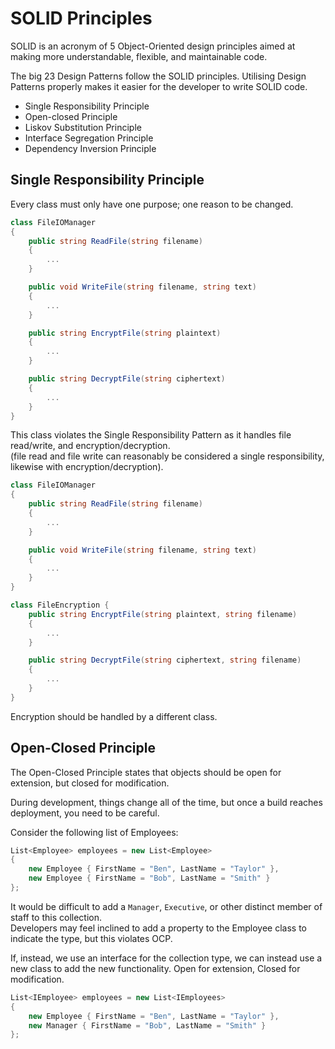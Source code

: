 # SOLID Principles

SOLID is an acronym of 5 Object-Oriented
design principles aimed at making more
understandable, flexible, and maintainable
code.

The big 23 Design Patterns follow the
SOLID principles. Utilising Design
Patterns properly makes it easier
for the developer to write SOLID
code.

- Single Responsibility Principle
- Open-closed Principle
- Liskov Substitution Principle
- Interface Segregation Principle
- Dependency Inversion Principle


## Single Responsibility Principle

Every class must only have one purpose;
one reason to be changed.  

```cs
class FileIOManager
{
    public string ReadFile(string filename)
    {
        ...
    }

    public void WriteFile(string filename, string text)
    {
        ...
    }

    public string EncryptFile(string plaintext)
    {
        ...
    }

    public string DecryptFile(string ciphertext)
    {
        ...
    }
}
```

This class violates the Single Responsibility
Pattern as it handles file read/write, and
encryption/decryption.  
(file read and file write can reasonably be
considered a single responsibility, likewise
with encryption/decryption).

```cs
class FileIOManager
{
    public string ReadFile(string filename)
    {
        ...
    }

    public void WriteFile(string filename, string text)
    {
        ...
    }
}

class FileEncryption {
    public string EncryptFile(string plaintext, string filename)
    {
        ...
    }

    public string DecryptFile(string ciphertext, string filename)
    {
        ...
    }
}
```

Encryption should be handled by a different class.


## Open-Closed Principle

The Open-Closed Principle states that objects should
be open for extension, but closed for modification.

During development, things change all of the time,
but once a build reaches deployment, you need to
be careful.

Consider the following list of Employees:

```cs
List<Employee> employees = new List<Employee>
{
    new Employee { FirstName = "Ben", LastName = "Taylor" },
    new Employee { FirstName = "Bob", LastName = "Smith" }
};
```

It would be difficult to add a `Manager`, `Executive`,
or other distinct member of staff to this collection.  
Developers may feel inclined to add a property to
the Employee class to indicate the type, but this
violates OCP.

If, instead, we use an interface for the collection
type, we can instead use a new class to add the
new functionality. Open for extension, Closed for
modification.

```cs
List<IEmployee> employees = new List<IEmployees>
{
    new Employee { FirstName = "Ben", LastName = "Taylor" },
    new Manager { FirstName = "Bob", LastName = "Smith" }
};
```
